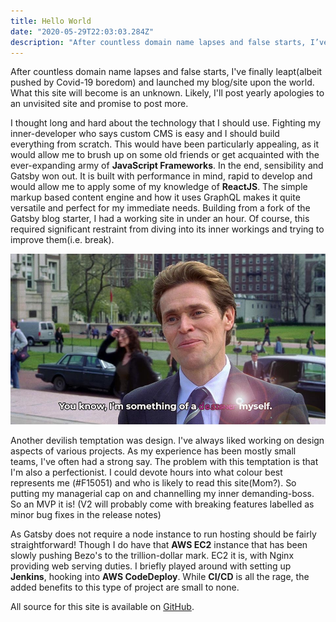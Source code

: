 ```yaml
---
title: Hello World
date: "2020-05-29T22:03:03.284Z"
description: "After countless domain name lapses and false starts, I’ve finally leapt(albeit pushed by Covid-19 boredom) and launched my blog/site upon the world. What this site will become is an unknown. Likely, I’ll post yearly apologies to an unvisited site and promise to post more."
---
```


After countless domain name lapses and false starts, I've finally leapt(albeit pushed by Covid-19 boredom) and launched my blog/site upon the world. What this site will become is an unknown. Likely, I'll post yearly apologies to an unvisited site and promise to post more.

I thought long and hard about the technology that I should use. Fighting my inner-developer who says custom CMS is easy and I should build everything from scratch. This would have been particularly appealing, as it would allow me to brush up on some old friends or get acquainted with the ever-expanding army of **JavaScript Frameworks**. In the end, sensibility and Gatsby won out. It is built with performance in mind, rapid to develop and would allow me to apply some of my knowledge of **ReactJS**. The simple markup based content engine and how it uses GraphQL makes it quite versatile and perfect for my immediate needs. Building from a fork of the Gatsby blog starter, I had a working site in under an hour. Of course, this required significant restraint from diving into its inner workings and trying to improve them(i.e. break).

![Designer Meme](./designer.meme.jpg)

Another devilish temptation was design. I've always liked working on design aspects of various projects. As my experience has been mostly small teams, I've often had a strong say. The problem with this temptation is that I'm also a perfectionist. I could devote hours into what colour best represents me (#F15051) and who is likely to read this site(Mom?). So putting my managerial cap on and channelling my inner demanding-boss. So an MVP it is! (V2 will probably come with breaking features labelled as minor bug fixes in the release notes)

As Gatsby does not require a node instance to run hosting should be fairly straightforward! Though I do have that **AWS EC2** instance that has been slowly pushing Bezo's to the trillion-dollar mark. EC2 it is, with Nginx providing web serving duties. I briefly played around with setting up **Jenkins**, hooking into **AWS CodeDeploy**. While **CI/CD** is all the rage, the added benefits to this type of project are small to none. 

All source for this site is available on [GitHub](https://github.com/loguek/coderadical). 

  

